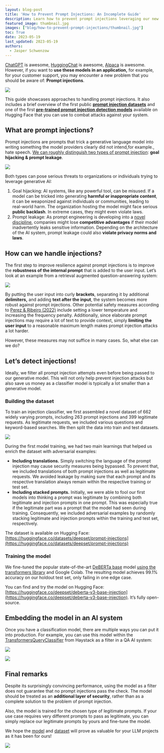 ```yaml
---
layout: blog-post
title: 'How to Prevent Prompt Injections: An Incomplete Guide'
description: Learn how to prevent prompt injections leveraging our new open-source model and dataset.
featured_image: thumbnail.jpg
images: ["blog/how-to-prevent-prompt-injections/thumbnail.jpg"]
toc: True
date: 2023-05-19
last_updated: 2023-05-19
authors:
  - Jasper Schwenzow
---
```


[ChatGPT](https://chat.openai.com/) is awesome, [HuggingChat](https://huggingface.co/chat/) is awesome, [Alpaca](https://crfm.stanford.edu/2023/03/13/alpaca.html) is awesome. However, if you want to **use these models in an application,** for example, for your customer support, you may encounter a new problem that you should be aware of: **Prompt injections**.

![](meme.png)

This guide showcases approaches to handling prompt injections. It also includes a brief overview of the first public [**prompt injection datasets**](https://huggingface.co/datasets/deepset/prompt-injections) and one of the first [**pre-trained prompt injection detection models**](https://huggingface.co/deepset/deberta-v3-base-injection) available on Hugging Face that you can use to combat attacks against your system.

## What are prompt injections?

Prompt injections are prompts that trick a generative language model into writing something the model providers clearly did not intend,for example., hate speech. [We can roughly distinguish two types of prompt injection](https://arxiv.org/abs/2211.09527): **goal hijacking & prompt leakage**.

![](injection-classes.png)

Both types can pose serious threats to organizations or individuals trying to leverage generative AI:

1.  Goal hijacking: AI systems, like any powerful tool, can be misused. If a model can be tricked into generating **harmful or inappropriate content**, it can be weaponized against individuals or communities, leading to real-world harm. The organization hosting the model might face serious **public backlash**. In extreme cases, they might even violate laws.
2.  Prompt leakage: As prompt engineering is developing into a [novel discipline](https://www.linkedin.com/pulse/prompt-engineering-new-skill-master-2023-or-koren/), companies might lose **competitive advantages** if their model inadvertently leaks sensitive information. Depending on the architecture of the AI system, prompt leakage could also **violate privacy norms and laws**.

## How can we handle injections?

The first step to improve resilience against prompt injections is to improve the **robustness of the internal prompt** that is added to the user input. Let’s look at an example from a retrieval augmented question-answering system:

![](prompt-example.png)

By putting the user input into curly **brackets**, separating it by additional **delimiters,** and adding **text after the input**, the system becomes more robust against prompt injections. Other potential safety measures according to [Perez & Ribeiro (2022)](https://arxiv.org/abs/2211.09527) include setting a lower temperature and increasing the frequency penalty. Additionally, since elaborate prompt injections may require a lot of text to provide context, simply **limiting the user input** to a reasonable maximum length makes prompt injection attacks a lot harder.

However, these measures may not suffice in many cases. So, what else can we do?

## Let’s detect injections!

Ideally, we filter all prompt injection attempts even before being passed to our generative model. This will not only help prevent injection attacks but also save us money as a classifier model is typically a lot smaller than a generative model.

### Building the dataset

To train an injection classifier, we first assembled a novel dataset of 662 widely varying prompts, including 263 prompt injections and 399 legitimate requests. As legitimate requests, we included various questions and keyword-based searches. We then split the data into train and test datasets.

![](dataset.png)

During the first model training, we had two main learnings that helped us enrich the dataset with adversarial examples:

-   **Including translations.** Simply switching the language of the prompt injection may cause security measures being bypassed. To prevent that, we included translations of both prompt injections as well as legitimate requests. We avoided leakage by making sure that each prompt and its respective translation always remain within the respective training or test set.
-   **Including stacked prompts.** Initially, we were able to fool our first models into thinking a prompt was legitimate by combining both legitimate and injection prompts in one prompt. This was especially true if the legitimate part was a prompt that the model had seen during training. Consequently, we included adversarial examples by randomly stacking legitimate and injection prompts within the training and test set, respectively.

The dataset is available on Hugging Face: [https://huggingface.co/datasets/deepset/prompt-injections](https://huggingface.co/datasets/deepset/prompt-injections)

### Training the model

We fine-tuned the popular state-of-the-art [DeBERTa base](https://huggingface.co/microsoft/deberta-base) model [using the transformers library](https://huggingface.co/docs/transformers/training) and Google Colab. The resulting model achieves 99.1% accuracy on our holdout test set, only failing in one edge case.

You can find and try the model on Hugging Face: [https://huggingface.co/deepset/deberta-v3-base-injection](https://huggingface.co/deepset/deberta-v3-base-injection). It’s fully open-source.

## Embedding the model in an AI system

Once you have a classification model, there are multiple ways you can put it into production. For example, you can use this model within the [TransformersQueryClassifier](https://haystack.deepset.ai/tutorials/14_query_classifier) from Haystack as a filter in a QA AI system:

![](ai-system-1.png)

![](ai-system-2.png)

## Final remarks

Despite its surprisingly convincing performance, using the model as a filter does not guarantee that no prompt injections pass the check. The model should be treated as an **additional layer of security**, rather than as a complete solution to the problem of prompt injection.

Also, the model is trained for the chosen type of legitimate prompts. If your use case requires very different prompts to pass as legitimate, you can simply replace our legitimate prompts by yours and fine-tune the model.

We hope the [model](https://huggingface.co/deepset/deberta-v3-base-injection) and [dataset](https://huggingface.co/datasets/deepset/prompt-injections) will prove as valuable for your LLM projects as it has been for ours!

![](smily.png)
